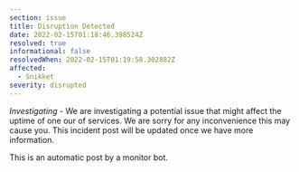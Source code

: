 ```yaml
---
section: issue
title: Disruption Detected
date: 2022-02-15T01:18:46.398524Z
resolved: true
informational: false
resolvedWhen: 2022-02-15T01:19:58.302882Z
affected:
  - Snikket
severity: disrupted
---
```

*Investigating* - We are investigating a potential issue that might affect the uptime of one our of services. We are sorry for any inconvenience this may cause you. This incident post will be updated once we have more information.

This is an automatic post by a monitor bot.
        